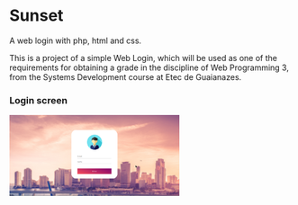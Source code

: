 # Sunset

A web login with php, html and css.

This is a project of a simple Web Login, which will be used as one of the requirements for obtaining a grade in the discipline of Web Programming 3, from the Systems Development course at Etec de Guaianazes.


### Login screen


<img src="img/printLogin.png" width="60%">
